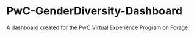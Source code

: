 # PwC-GenderDiversity-Dashboard
A dashboard created for the PwC Virtual Experience Program on Forage
